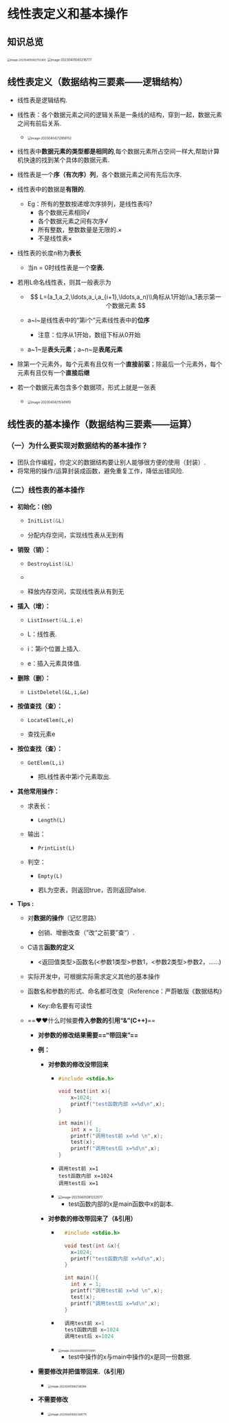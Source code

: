 # 线性表定义和基本操作



## 知识总览

<img src="https://cvp.oss-cn-shanghai.aliyuncs.com/picgo/202304050827425.png" alt="image-20230405082752300" style="zoom:43%;" />

<img src="https://cvp.oss-cn-shanghai.aliyuncs.com/picgo/202304050832962.png" alt="image-20230405083216777" style="zoom:50%;" />

## 线性表定义（数据结构三要素——逻辑结构）

* 线性表是逻辑结构.

* 线性表：各个数据元素之间的逻辑关系是一条线的结构，穿到一起，数据元素之间有前后关系.
  * <img src="https://cvp.oss-cn-shanghai.aliyuncs.com/picgo/202304042129206.png" alt="image-20230404212956152" style="zoom: 50%;" />

* 线性表中**数据元素的类型都是相同的**,每个数据元素所占空间一样大,帮助计算机快速的找到某个具体的数据元素.

* 线性表是一个**序（有次序）列**，各个数据元素之间有先后次序.

* 线性表中的数据是**有限的**.

  * Eg：所有的整数按递增次序排列，是线性表吗?
    * 各个数据元素相同√
    * 各个数据元素之间有次序√
    * 所有整数，整数数量是无限的.×
    * 不是线性表×

* 线性表的长度n称为**表长**

  * 当n = 0时线性表是一个**空表.**

* 若用L命名线性表，则其一般表示为

  * $$
    L=(a_1,a_2,\ldots,a_i,a_{i+1},\ldots,a_n)\\角标从1开始\\a_1表示第一个数据元素
    $$

  * a~i~是线性表中的“第i个”元素线性表中的**位序**

    * 注意：位序从1开始，数组下标从0开始

  * a~1~是**表头元素**；a~n~是**表尾元素**

* 除第一个元素外，每个元素有且仅有一个**直接前驱**；除最后一个元素外，每个元素有且仅有一个**直接后继**

* 若一个数据元素包含多个数据项，形式上就是一张表
  * <img src="https://cvp.oss-cn-shanghai.aliyuncs.com/picgo/202304042153921.png" alt="image-20230404215341810" style="zoom:50%;" />



## 线性表的基本操作（数据结构三要素——运算）



### （一）为什么要实现对数据结构的基本操作？

* 团队合作编程，你定义的数据结构要让别人能够很方便的使用（封装）.
* 将常用的操作/运算封装成函数，避免重复工作，降低出错风险.



### （二）线性表的基本操作

* **初始化：(创)**

  * ~~~c
    InitList(&L)

  * 分配内存空间，实现线性表从无到有

* **销毁（销）：**

  * ~~~c
    DestroyList(&L)
    ~~~

  * 

  * 释放内存空间，实现线性表从有到无

* **插入（增）：**

  * ~~~c
    ListInsert(&L,i,e)
    ~~~

  * L：线性表.

  * i：第i个位置上插入.

  * e：插入元素具体值.

* **删除（删）：**

  * ~~~
    ListDeletel(&L,i,&e)
    ~~~

* **按值查找（查）：**

  * ~~~
    LocateElem(L,e)
    ~~~

  * 查找元素e

* **按位查找（查）：**

  * ~~~
    GetElem(L,i)
    ~~~

    * 把L线性表中第i个元素取出.

* **其他常用操作：**

  * 求表长：

    * ~~~
      Length(L)
      ~~~

  * 输出：

    * ~~~
      PrintList(L)
      ~~~

  * 判空：

    * ~~~
      Empty(L)
      ~~~

    * 若L为空表，则返回true，否则返回false.

* **Tips :**

  * 对**数据的操作**（记忆思路）

    * 创销、增删改查（”改“之前要”查“）.

  * C语言**函数的定义**

    * <返回值类型>函数名(<参数1类型>参数1，<参数2类型>参数2，……)

  * 实际开发中，可根据实际需求定义其他的基本操作

  * 函数名和参数的形式、命名都可改变（Reference：严蔚敏版《数据结构》

    * Key:命名要有可读性

  * ==:heart::heart:什么时候要**传入参数的引用“&”(C++)**==

    * **对参数的修改结果需要==“带回来”==**

    * **例：**

      * **对参数的修改没带回来**

          * ~~~c++
            #include <stdio.h>
            
            void test(int x){
                x=1024;
                printf("test函数内部 x=%d\n",x);
            }
            
            int main(){
                int x = 1;
                printf("调用test前 x=%d \n",x);
                test(x);
                printf("调用test后 x=%d\n",x);
            }
            ~~~

          * ~~~
            调用test前 x=1 
            test函数内部 x=1024
            调用test后 x=1
            ~~~
      
          * <img src="https://cvp.oss-cn-shanghai.aliyuncs.com/picgo/202304050812730.png" alt="image-20230405081222577" style="zoom: 50%;" />
      
            * test函数内部的x是main函数中x的副本.
      
      * **对参数的修改带回来了（&引用）**
      
          * ~~~C++
              #include <stdio.h>
              
              void test(int &x){
              	x=1024;
              	printf("test函数内部 x=%d\n",x);
              }
              
              int main(){
              	int x = 1;
              	printf("调用test前 x=%d \n",x);
              	test(x);
              	printf("调用test后 x=%d\n",x);
              }
              ~~~
      
          * ~~~c++
              调用test前 x=1 
              test函数内部 x=1024
              调用test后 x=1024
              ~~~
      
          * <img src="https://cvp.oss-cn-shanghai.aliyuncs.com/picgo/202304050817170.png" alt="image-20230405081731091" style="zoom:43%;" />
      
              * test中操作的x与main中操作的x是同一份数据.
    
    * **需要修改并把值带回来.（&引用）**
      * <img src="https://cvp.oss-cn-shanghai.aliyuncs.com/picgo/202304050821494.png" alt="image-20230405082138394" style="zoom: 43%;" />
    * **不需要修改**
      * <img src="https://cvp.oss-cn-shanghai.aliyuncs.com/picgo/202304050823847.png" alt="image-20230405082349775" style="zoom:43%;" />